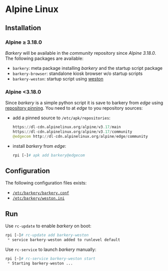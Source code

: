 # Alpine Linux

## Installation

### Alpine ≥ 3.18.0

*Barkery* will be available in the *community* repository since *Alpine 3.18.0*. The following packages are available:

- `barkery`: meta package installing *barkery* and the startup script package
- `barkery-browser`: standalone kiosk browser w/o startup scripts
- `barkery-weston`: startup script using [weston](https://gitlab.freedesktop.org/wayland/weston/)


### Alpine <3.18.0

Since *barkery* is a simple python script it is save to barkery from *edge* using [repository pinning](https://wiki.alpinelinux.org/wiki/Alpine_Package_Keeper#Repository_pinning). You need to at *edge* to you repository sources:

- add a pinned source to `/etc/apk/repositories`:
  ```python
  https://dl-cdn.alpinelinux.org/alpine/v3.17/main
  https://dl-cdn.alpinelinux.org/alpine/v3.17/community
  @edgecom http://dl-cdn.alpinelinux.org/alpine/edge/community
  ```
- install *barkery* from *edge*:
  ```python
  rpi [~]# apk add barkery@edgecom
  ```


## Configuration

The following configuration files exists:

- [`/etc/barkery/barkery.conf`](../ex/barkery.conf)
- [`/etc/barkery/weston.ini`](../ex/weston.ini)


## Run

Use `rc-update` to enable *barkery* on boot:

```python
rpi [~]# rc-update add barkery-weston
 * service barkery-weston added to runlevel default
```

Use `rc-service` to launch *barkery* manually:

```python
rpi [~]# rc-service barkery-weston start
 * Starting barkery-weston ...
```
